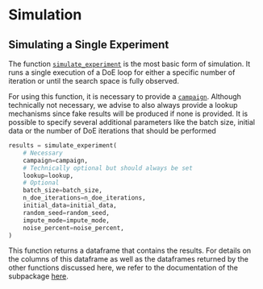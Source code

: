 # Simulation
## Simulating a Single Experiment

The function [`simulate_experiment`]() is the most basic form of simulation.
It runs a single execution of a DoE loop for either a specific number of iteration or until the search space is fully observed.

For using this function, it is necessary to provide a [`campaign`](). Although technically not necessary, we advise to also always provide a lookup mechanisms since fake results will be produced if none is provided. It is possible to specify several additional parameters like the batch size, initial data or the number of DoE iterations that should be performed

```python
results = simulate_experiment(
    # Necessary
    campaign=campaign,
    # Technically optional but should always be set
    lookup=lookup,
    # Optional
    batch_size=batch_size,
    n_doe_iterations=n_doe_iterations,
    initial_data=initial_data,
    random_seed=random_seed,
    impute_mode=impute_mode,
    noise_percent=noise_percent,
)
```

This function returns a dataframe that contains the results. For details on the columns of this dataframe as well as the dataframes returned by the other functions discussed here, we refer to the documentation of the subpackage [here]().